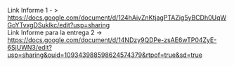 Link Informe 1 - > https://docs.google.com/document/d/124hAiyZnKtjagPTAZig5yBCDh0UqWGoYTvxgDSuklkc/edit?usp=sharing<br>
Link Informe para la entrega 2 -> https://docs.google.com/document/d/14NDzy9QDPe-zsAE6wTP04ZyE-6SjUWN3/edit?usp=sharing&ouid=109343988598624574379&rtpof=true&sd=true


